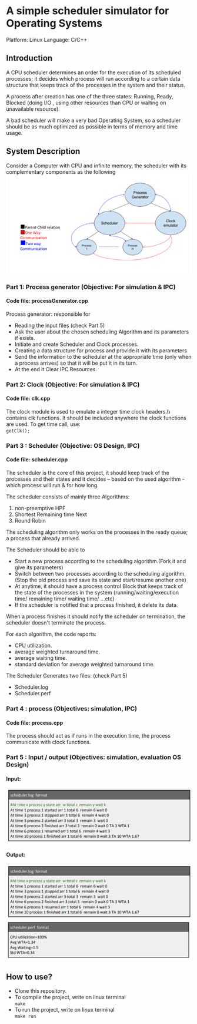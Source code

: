 # A simple scheduler simulator for Operating Systems 
Platform: Linux
Language: C/C++

## Introduction
A CPU scheduler determines an order for the execution of its scheduled processes; it decides which process will run according to a certain data structure that keeps track of the processes in the system and their status.

A process after creation has one of the three states: Running, Ready, Blocked (doing I/O , using other resources than CPU or waiting on unavailable resource).

A bad scheduler will make a very bad Operating System, so a scheduler should be as much optimized as possible in terms of memory and time usage.

## System Description
Consider a Computer with CPU and infinite memory, the scheduler with its complementary components as the following
![system description](https://raw.githubusercontent.com/MichaelKMalak/OS-Scheduler/master/sample/main_system_components.PNG)

### Part 1: Process generator  (Objective: For simulation & IPC)
#### Code file: processGenerator.cpp
Process generator: responsible for
* Reading the input files (check Part 5)
* Ask the user about the chosen scheduling Algorithm and its parameters if exists.
* Initiate and create Scheduler and Clock processes.
* Creating a data structure for process and provide it with its parameters
* Send the information to the scheduler at the appropriate time (only when a process arrives) so
that it will be put it in its turn.
* At the end it Clear IPC Resources.

### Part 2: Clock  (Objective: For simulation & IPC)
#### Code file: clk.cpp
The clock module is used to emulate a integer time clock
headers.h contains clk functions. 
It should be included anywhere the clock functions are used.
To get time call, use: 
  <br>`getClk();`  
  
### Part 3 : Scheduler (Objective: OS Design, IPC)
#### Code file: scheduler.cpp
The scheduler is the core of this project, it should keep track of the processes and their states and it decides – based on the used algorithm - which process will run & for how long.

The scheduler consists of mainly three Algorithms:
1. non-preemptive HPF
2. Shortest Remaining time Next
3. Round Robin

The scheduling algorithm only works on the processes in the ready queue; a process that already arrived.

The Scheduler should be able to
* Start a new process according to the scheduling algorithm.(Fork it and give its parameters)
* Switch between two processes according to the scheduling algorithm. (Stop the old process and
save its state and start/resume another one)
* At anytime, it should have a process control Block that keeps track of the state of the processes
in the system (running/waiting/execution time/ remaining time/ waiting time/ ...etc)
* If the scheduler is notified that a process finished, it delete its data.

When a process finishes it should notify the scheduler on termination, the scheduler doesn't terminate the process.

For each algorithm, the code reports:
* CPU utilization.
* average weighted turnaround time.
* average waiting time.
* standard deviation for average weighted turnaround time.

The Scheduler Generates two files: (check Part 5)
* Scheduler.log
* Scheduler.perf

### Part 4 : process (Objectives: simulation, IPC)
#### Code file: process.cpp
The process should act as if runs in the execution time, the process communicate with clock functions.

### Part 5 : Input / output (Objectives: simulation, evaluation OS Design)
#### Input:
![input sample](https://raw.githubusercontent.com/MichaelKMalak/OS-Scheduler/master/sample/output_1.PNG)
#### Output:
![first output sample](https://raw.githubusercontent.com/MichaelKMalak/OS-Scheduler/master/sample/output_1.PNG)
![second output sample](https://raw.githubusercontent.com/MichaelKMalak/OS-Scheduler/master/sample/output_2.PNG)

## How to use?

* Clone this repository.
* To compile the project, write on linux terminal
<br>`make`
* To run the project, write on linux terminal
<br>`make run`

